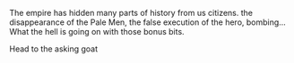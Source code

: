The empire has hidden many parts of history from us citizens. the disappearance of the Pale Men, the false execution of the hero, bombing... What the hell is going on with those bonus bits.

Head to the asking goat
